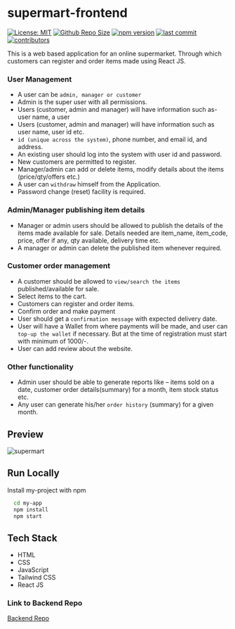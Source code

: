 # supermart-frontend
[![License: MIT](https://img.shields.io/bower/l/bootstrap)](https://github.com/pavas23/supermart-frontend)
[![Github Repo Size](https://img.shields.io/github/repo-size/pavas23/supermart-frontend)](https://github.com/pavas23/supermart-frontend)
[![npm version](https://img.shields.io/npm/v/npm)](https://github.com/pavas23/supermart-frontend)
[![last commit](https://img.shields.io/github/last-commit/pavas23/supermart-frontend)](https://github.com/pavas23/supermart-frontend)
[![contributors](https://img.shields.io/github/contributors/pavas23/supermart-frontend)](https://github.com/pavas23/supermart-frontend)


This is a web based application for an online supermarket. Through which customers can register and order items made using React JS.

### User Management
  - A user can be ```admin, manager or customer```
  - Admin is the super user with all permissions.
  - Users (customer, admin and manager) will have information such as- user name, a user
  - Users (customer, admin and manager) will have information such as user name, user id etc.
  - ```id (unique across the system)```, phone number, and email id, and address.
  - An existing user should log into the system with user id and password.
  - New customers are permitted to register.
  - Manager/admin can add or delete items, modify details about the items (price/qty/offers etc.)
  - A user can ```withdraw``` himself from the Application.
  - Password change (reset) facility is required.

### Admin/Manager publishing item details
  - Manager or admin users should be allowed to publish the details of the items made available for sale. Details needed are item_name, item_code, price, offer if any, qty available, delivery time etc.
  - A manager or admin can delete the published item whenever required.

### Customer order management
  - A customer should be allowed to ```view/search the items``` published/available for sale.
  - Select items to the cart.
  - Customers can register and order items.
  - Confirm order and make payment
  - User should get a ```confirmation message``` with expected delivery date.
  - User will have a Wallet from where payments will be made, and user can ```top-up the wallet``` if necessary. But at the time of registration must start with minimum of 1000/-.
  - User can add review about the website.

### Other functionality
  - Admin user should be able to generate reports like – items sold on a date, customer order details(summary) for a month, item stock status etc.
  - Any user can generate his/her ```order history``` (summary) for a given month.


## Preview
![supermart](https://github.com/pavas23/supermart-frontend/assets/97559428/80431fd0-6826-452b-a2d4-de83463462b6)


## Run Locally
Install my-project with npm

```bash
  cd my-app
  npm install
  npm start
```

## Tech Stack
- HTML
- CSS
- JavaScript
- Tailwind CSS
- React JS

### Link to Backend Repo
<a href = "https://github.com/pavas23/supermart-backend">Backend Repo</a>
